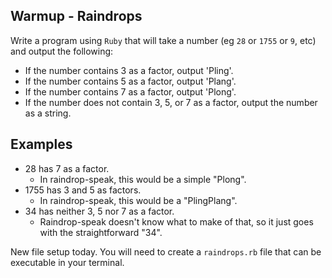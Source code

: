 ## Warmup - Raindrops

Write a program using `Ruby` that will take a number (eg `28` or `1755` or `9`, etc) and output the following:

- If the number contains 3 as a factor, output 'Pling'.
- If the number contains 5 as a factor, output 'Plang'.
- If the number contains 7 as a factor, output 'Plong'.
- If the number does not contain 3, 5, or 7 as a factor, output the number as a string.

## Examples
- 28 has 7 as a factor.
  - In raindrop-speak, this would be a simple "Plong".
- 1755 has 3 and 5 as factors.
  - In raindrop-speak, this would be a "PlingPlang".
- 34 has neither 3, 5 nor 7 as a factor.
  - Raindrop-speak doesn't know what to make of that,
    so it just goes with the straightforward "34".

New file setup today. You will need to create a `raindrops.rb` file that can be executable in your terminal. 
